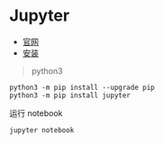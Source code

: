 # Jupyter

- [官网](http://jupyter.org/index.html)
- [安装](http://jupyter.org/install.html)

> python3

```shell
python3 -m pip install --upgrade pip
python3 -m pip install jupyter
```

运行 notebook

```shell
jupyter notebook
```
